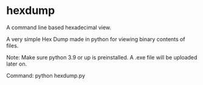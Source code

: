 # hexdump
A command line based hexadecimal view.

A very simple Hex Dump made in python for viewing binary contents of files. 

Note: Make sure python 3.9 or up is preinstalled.
A .exe file will be uploaded later on.

Command: python hexdump.py <PATH TO THE FILE>
